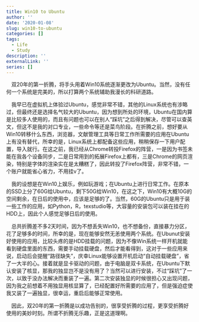 ```yaml
---
title: Win10 to Ubuntu
author: ''
date: '2020-01-08'
slug: win10-to-ubuntu
categories: []
tags:
  - Life
  - Study
description: ''
externalLink: ''
series: []
---
```

&emsp;双20年的第一折腾，将手头用着Win10系统逐渐更改为Ubuntu。当然，没有任何一个系统是完美的，所以打算两个系统辅助我漫长的科研道路。

&emsp;我早已在虚拟机上体验过Ubuntu，感觉非常不错，其他的Linux系统也有涉略过，但最终还是选择名气较大的Ubuntu，因为想到所处的环境，Ubuntu在国内算是比较多人使用的，而且有问题也可以在别人“踩坑”之后得到解决，尽管可以查英文，但这不是我的对口专业，一些命令等还是菜鸟阶段。在折腾之前，想好要从Win10转移什么东西，浏览器，文献管理工具等日常工作所需要的应用在Ubuntu上有没有替代，所幸的是，Linux系统上都配备这些应用，稍稍保存一下用户配置，导入就行。在这之前，我已经从Chrome转投Firefox的阵营，一是因为书签未能在我各个设备同步，二是日常用到的拓展Firefox上都有，三是Chrome的网页渲染，特别是字体的渲染实在是太糟糕了，因此转投了Firefox阵营，非常不错，一个账户就能省心省力，不用挂v了。

&emsp;我的设想是在Win10上娱乐，例如玩游戏；在Ubuntu上进行日常工作。在原本的SSD上分了60G给Ubuntu，剩下50G给Win10，在这之下，Win10有大概10G的空间剩余，在日后的使用中，应该是足够的了。当然，60G的Ubuntu只是用于装一些工作的应用，如Python，R，texstudio等，大容量的安装包可以装在挂在的HDD上，因此个人感觉足够日后的使用。

&emsp;总共折腾差不多2天时间，因为不想丢失Win10，也不想备份，直接暴力分区，花了足够多的时间，所幸的是，现在能够安然无恙使用两个系统。在Ubunut安装好使用的应用，比较头疼的是HDD挂载的问题，因为不像Win系统一样开机就能看到硬盘里面的东西，需要手动挂载硬盘，然后才能看得到，这对于一些应用来说，启动后会提醒“路径缺失”，庆幸Linux能够设置开机启动“自动挂载硬盘”，省了一大半的心。接着就是显卡驱动的问题，由于电脑是双卡系统，在Ubuntu下默认安装了核显，那我的独显岂不是没有用了？当然可以进行安装，不过“踩坑”了一次，以致于没办法解决而重装了一遍。第二次安装独显的时候很担心又出现问题，因为我之前想着不用独显用核显算了，已经配置好所需要的应用了，但是强迫症使我又装了一遍独显，很幸运，重启后能够正常使用。

&emsp;因此，双20年的第一折腾是以成功告别的，很享受折腾的过程，更享受折腾好使用的美妙时刻。所谓不折腾无乐趣，正是这道理啊。